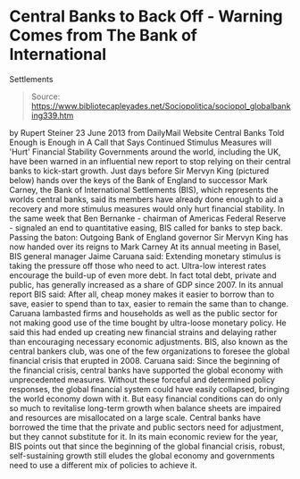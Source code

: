 # Central Banks to Back Off - Warning Comes from The Bank of International 
Settlements

> Source: https://www.bibliotecapleyades.net/Sociopolitica/sociopol_globalbanking339.htm

by Rupert Steiner
23 June 2013
from
DailyMail Website
Central Banks Told Enough is Enough
in A Call that Says Continued Stimulus
Measures
will 'Hurt' Financial Stability
Governments around the world, including the UK, have been warned in an
influential new report to stop relying on their central banks to kick-start
growth.
Just days before Sir Mervyn King (pictured below) hands over the keys
of the Bank of England to successor Mark Carney, the Bank of
International Settlements (BIS),
which represents the worlds central banks, said its members have already
done enough to aid a recovery and more stimulus measures would only hurt
financial stability.
In the same week that Ben Bernanke - chairman of Americas
Federal Reserve - signaled an end to
quantitative easing, BIS called for banks
to step back.
Passing the baton:
Outgoing Bank of England
governor Sir Mervyn King
has now handed over its
reigns to Mark Carney
At its annual meeting in Basel, BIS general manager Jaime Caruana
said:
Extending monetary stimulus is taking the
pressure off those who need to act. Ultra-low interest rates encourage
the build-up of even more debt. In fact total debt, private and public,
has generally increased as a share of GDP since 2007.
In its annual report BIS said:
After all, cheap money makes it easier to
borrow than to save, easier to spend than to tax, easier to remain the
same than to change.
Caruana lambasted firms and households as well
as the public sector for not making good use of the time bought by
ultra-loose monetary policy.
He said this had ended up creating new financial strains and delaying rather
than encouraging necessary economic adjustments. BIS, also known as the
central bankers club, was one of the few organizations to foresee the global
financial crisis that erupted in 2008.
Caruana said:
Since the beginning of the financial
crisis, central banks have supported the global economy with
unprecedented measures.
Without these forceful and determined policy responses, the global
financial system could have easily collapsed, bringing the world economy
down with it.
But easy financial conditions can do only so much to revitalise
long-term growth when balance sheets are impaired and resources are
misallocated on a large scale.
Central banks have borrowed the time that the private and public
sectors need for adjustment, but they cannot substitute for it.
In its main economic review for the year, BIS
points out that since the beginning of the global financial crisis, robust,
self-sustaining growth still eludes the global economy and governments need
to use a different mix of policies to achieve it.
